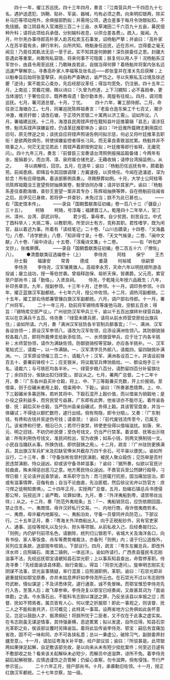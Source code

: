 <!-- { "loadSidebar": true } -->
　　四十一年，擢江苏巡抚。四十三年四月，奏言：『江南营兵共一千四百九十七名，遇护送遗犯、饷鞘、贴补、军装、器械，均有必须之费。向来明扣银两，除买补马匹等项动用外，余俱报部酌拟；并需用公项，遇佥差事于每月令饷银拟扣，不免拮据。查江阴县有入官滩田三百二十三亩、水草滩田二千六百九十五亩，募民佃种升科；请将此项给兵承佃，分别输科收息，以供佥差各费』。疏入，报闻。九月，叶尔羌办事侍郎高朴家人赴苏松卖玉石事发，诏杨魁严拏；并谕曰：『高朴家人在苏半载有余，肆行牟利，众所共知。杨魁身任巡抚，近在苏州，岂得委之毫无闻见！乃竟任其骫法无忌一至于此，实不知其是何肺腑！深负朕委任之恩。封疆大臣遇此等重案，尚敢徇私容隐，将来何事不可隐匿；朕复何以用人乎！况杨魁系汉军世仆，由县令用至巡抚；乃敢昧良若此，自揣当得何罪？着杨魁并将案内张名远迅速严拏解京』。寻奏高朴家人李福等及张名远——即张銮并在淮关先后获解；上以魁奉旨后始将张銮拏获，尚自称严查确访，谕严饬之。寻以矢察私玉过境及徐述夔「逆诗」案不能实心查办，先后经部议革任；得旨均宽免，仍注册。四十五年二月，上南巡；赏戴花翎，赐以诗曰：『久曾为府道，上下习嫺知；必不喜趋奉，更当体溺饥！于奢俭应示，既养教毋遗！勖尔勤本务，周旋有往规』。四月，调河南巡抚。七月，署河道总督。十月，丁忧。
　　四十六年，署工部侍郎。二月，命往浙江海塘办工。七月，同署巡抚陈辉祖奏言：『老盐仓迤东柴工千七百丈，潮汐冲激，难资扞御；请改石塘，于正项外赏银二十寓两以济工需』。诏如所议。八月，署福建巡抚。十二月，海澄县民周铿声控在籍知县叶廷推纂辑「县志」语涉狂悖，魁讯系铿声挟嫌妄控，仍请革廷推职审办；谕曰：『叶廷推所载碑志剿用腐烂旧句，原无悖逆之处；该抚自应将铿声照诬告例问拟示惩，何必又将叶廷推革去职衔！是欲两败俱伤，转使挟嫌妄控者得长刁风，而无辜良善致滋扰累。杨魁并非不晓事之人，何茫无定见若此！周铿声着即按例定拟；叶廷推等即行省释，无庸究问』。四十九年三月，奏言：『前督臣三宝奏请台湾照例报捐监榖备储；今两年有余，报捐甚少。而台湾、漳、泉府属仓储充足，无藉收捐；请停台湾捐监例』。从之。
　　寻以病解任，回京。五月，在道卒；谕曰：『杨魁历任巡抚有年，颇着勤劳。前闻患病，即降旨令其回旗调理；方冀速痊，以资倚任。今闻在途溘逝，深为轸念！所有应得恤典，着该部察例具奏』。寻赐祭葬如例。十月，大学士公阿桂等讯陈辉祖籍没王亶望赀财抽换案卷，魁曾协同办理；请并钞其家产。谕曰：『杨魁系差往查勘海塘，查钞王亶望一案非其专办；陈辉祖抽换等弊，自在杨魁前往闽省之后。且伊见已身故，若将伊一并查钞，未免过当；朕不为此已甚也』。
　　——右「国史馆本传」。
　　——录自「国朝耆献类征初编」卷一百八十三（「疆臣」）三十五）。
　　柯辂
　　柯辂，号淳庵；福建晋江人。乾隆四十二年举人，官汀州、漳州、台湾、邵武训导。
　　君少孤，事母孝。自少贫困，刻苦自立。中式丁酉科举人；大挑二等，以教职用。所至训士有方，克称其职。君性嗜学，既为闲官，益以着述为事。所着有「读经笔记」二十卷、「山川古蹟录」十四卷、「文海蠡勺」八卷、「诗学摭余」八卷、「知非得寸录」十卷、「天文气候录」二卷、「闽中文献」八十卷、「闽中诗话」十五卷、「淳庵诗文集」十二卷。
　　——右「听松庐文抄」，张维屏撰。
　　——录自「国朝耆献类征初编」卷二百五十六（「僚佐」八）。
　　●清耆献类征选编卷十（上）
　　李侍尧
　　阿桂
　　保宁
　　王杰
　　孙士毅
　　福康安
　　常青
　　德成
　　姜晟
　　何裕城
　　徐嗣曾
　　李侍尧
　　李侍尧，汉军镶黄旗人。高祖李永芳，天命六年以明抚顺所游击投诚；屡立战功，授一等伯世袭。曾祖释迦保、祖祈天保，皆袭爵。父元亮，累官至户部尚书；諡「勤恪」，入贤良祠。
　　侍尧，于乾隆元年授六品廕生；八年，补印务章京。九年，授副参领。十三年十月，迁参领。十一月，调印务参领。十四年，擢正蓝旗汉军副都统。十七年六月，授公中佐领。十二月，调热河副都统。二十五年，擢工部右侍郎兼管镶白旗汉军副都统。六月，调户部右侍郎。十一月，署广州将军。
　　二十一年三月，劾前将军锡特库等废弛马政，空额五百余；得旨：『锡特库交部严议』。广州驻防汉军甲兵三千，谕以千五百出旗转补绿营兵缺，实以在京满兵千五百。侍尧奏：『绿营未建兵房，请将从前水师营空房给出旗兵住』；谕如所请。六月，奏「满洲汉军驻防各半官制兵额事宜」：『一、满洲、汉军各设协领一；原设汉军参领八，请改为汉军佐领，应添设满洲佐领八。其防御骁骑校各裁八员，即将所裁俸支给新添佐领。一、水师旗营甲兵，应于壮丁内各半挑补；水师营协领，请作为满缺佐领。防御骁骑校等官缺，亦应各半挑补。一、汉军笔帖式三，请裁一，以一作满缺。一、汉军清字员外郎八，请裁四，留四缺挑补满洲。一、汉军原设领催三百二十，请裁八十；汉军、满洲各设百二十。并请设前锋百五十、委署前锋校十二；应支银米，将议裁官兵俸饷抵给。一、额设炮手三十名，请裁六；与弓铁匠均各半补。一、绿营步粮八百分，请酌留四百分补留旗壮丁；余四百分，俟缺出扣归绿营』。部议从之。七月，署两广总督。二十二年十月，奏：『广东各州县买补仓榖，将上、中、下三等榖兼买充数，开上价报销。至借粜，则于应碾米者用上榖，借粜用中、下榖』。谕曰：『所奏甚悉情弊。上、中、下三榖碾米多寡迥殊，若听其将中、下榖石混开上榖价值，而以借粜为销榖地；是仆役之获利益多，而穷民受亏益甚。广东即有此弊，他省谅亦不能尽无。着传谕各督、抚：嗣后买补仓榖，当严饬州县亲自碾试，务得上榖。其该管官盘查，并当一体碾试；不得徒以额贮数符，遽行出结。倘有徇隐，即令分赔』。又奏：『广东制钱，有搀和古钱并吴逆伪号钱；请查禁』！谕曰：『前代废钱流传至今，已属无几。该省搀和行使，相沿已久；若尽行查禁，转使吏役得以借端滋扰。如唐、宋、元、明之旧钱，不妨仍听民便；至伪号钱文，仍当严行禁革。着该督、抚等出示晓谕：所有利用伪号钱文，准民间检出，官为收换；如系小钱，则两文换制钱一文。小民自当踊跃从事。所换伪钱，即供鼓铸之用』。十二月，疏言：『广州驻防更换满兵，其出旗汉军兵旷米及扣缺官俸米共截存万四千余石，可平粜以便民』。谕如所议行，二十三年，奏：『守备张彬佐禁村民演剧，被民人聚众殴伤；见饬审是否村民违禁演剧、恃众逞凶，抑或该守备寻衅滋事』？谕曰：『据所奏，似欲以官民计较曲直，殊未得惩创恶习之意。地方莠民恃众逞凶，不畏官兵至公然肆行殴辱，刁悍已极！无论该弁巡查禁谕，本系职守当为：而刁民辄行抗拒，固当痛加惩治。即或有滋事情弊，召侮有由；自当不论曲直，先治匪棍，然后徐议劣弁以饬官方：庶刁悍之徒稍知畏惧』。二十四年正月，实授两广总督。五月，劾碣石镇总兵书德侵那公帑，玩视巡洋；谕严鞫，论罪如律。九月，奏：『外洋夷船到粤，请禁带丝出徉』；从之。十二月，奏「防范外夷规条」五：『一、夷船销货后，应饬依期回国，禁止住冬。一、夷商馆，毋许汉奸私行交易。一、内地行商，毋许借夷商赀本。一、夷商，毋许雇内地厮役。一、夷船泊处，守备一员督同弁兵防范』。下部议行。二十五年正月，奏：『粤海关外洋商船出入，向于正税船钞外，另有官吏家人、通事、巡役等规礼以及分头、担头等项银。从前私收入己，后经奏报归公。「则例」内仍胪刊前项名色，请删除，统列归公银若干。省城大关及海洋各口，向有书役、家人等饭食、舟车等费势难裁汰，亦备列「则例」内；请于归公造报外，另列应支条款，送部按年核销』。下部议行。四月，疏言：『粤东左翼总兵，即改外洋水师；应照碣石、南澳二镇例，一体巡洋』。谕如所请行。广西贵县獞民韦志刚滋事不法，先经巡抚鄂宝请褫知县石崇光职；上以事系知县查出，命暂停革职。侍尧寻奏：『先经面谕该县体勘，始行查报』。得旨：『将崇光逮问』。旋审明志刚实无阴谋不法事，崇光妄事猜疑，率行混禀；应照溺职例，革职。谕曰：『石崇光即非避重就轻如鄂宝原奏，亦并未姑息养奸如李侍尧所云也。在石崇光不过以韦志刚恃符武断，情似谋逆；不及详悉体究，遽行通禀，诚不免冒昧。而鄂宝惟恐李侍尧先行入告，至落人后；故飞章参审。李侍尧复以鄂宝已经奏闻，又故甚其词为「面谕体勘」之语。今水落石出，不能科韦志刚以谋逆之罪，乃反坐该县以率报之愆；而督、抚如不预焉者。属员皆有人心，何以使之折服耶！即此一事观之，则该督、抚二人之不能和衷共济，已可概见；此特其一事耳。设两省地方公务俱如此各怀意见，岂足以鼓励人才、振肃纲纪！将朕所忧于二臣者，又不仅在于此事之虚实矣。在韦志刚虽无谋逆情事，其恃强豪横，恶迹累累；拟以发遣，自所应得。知县石崇光革职之处，俟该部议覆时另降谕旨。着将此旨传谕李侍尧、鄂宝：嗣后务宜痛加省改，固不可一味和同，亦不可各挟私意；总以一秉虚公，破除习气，副朕委畀封疆至意』。十一月，请加征粤海关补平银，经户部议驳；谕曰：『所驳甚是。此项银两如果弹足起解，自足敷该部兑收，是以向来从未有短少挂批案件；何至近日遽有不敷部收之处？看来该关起解纵未必短少，而解员中途滋弊，谅所不免。着李侍尧嗣后起解税银，应慎选谨饬之员管解；仍留心查察，勿令滋弊。倘有侵蚀，节行严参示惩」。
　　二十六年正月，授户部尚书。十月，承袭勳旧佐领。十一月，授正红旗汉军都统。二十七年京察，加一级。

